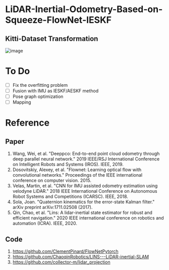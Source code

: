 # LiDAR-Inertial-Odometry-Based-on-Squeeze-FlowNet-IESKF

## Kitti-Dataset Transformation
![image](https://github.com/soup1997/PointFlow-Odometry/assets/86957779/989ff762-d23a-4bb5-ba1a-7ce947ee19f9)

# To Do
- [ ] Fix the overfitting problem
- [ ] Fusion with IMU as IESKF/AESKF method
- [ ] Pose graph optimization
- [ ] Mapping

# Reference
## Paper
1. Wang, Wei, et al. "Deeppco: End-to-end point cloud odometry through deep parallel neural network." 2019 IEEE/RSJ International Conference on Intelligent Robots and Systems (IROS). IEEE, 2019.
2. Dosovitskiy, Alexey, et al. "Flownet: Learning optical flow with convolutional networks." Proceedings of the IEEE international conference on computer vision. 2015.
3. Velas, Martin, et al. "CNN for IMU assisted odometry estimation using velodyne LiDAR." 2018 IEEE International Conference on Autonomous Robot Systems and Competitions (ICARSC). IEEE, 2018.
4. Sola, Joan. "Quaternion kinematics for the error-state Kalman filter." arXiv preprint arXiv:1711.02508 (2017).
5. Qin, Chao, et al. "Lins: A lidar-inertial state estimator for robust and efficient navigation." 2020 IEEE international conference on robotics and automation (ICRA). IEEE, 2020.

## Code
1. https://github.com/ClementPinard/FlowNetPytorch
2. https://github.com/ChaoqinRobotics/LINS---LiDAR-inertial-SLAM
3. https://github.com/collector-m/lidar_projection

